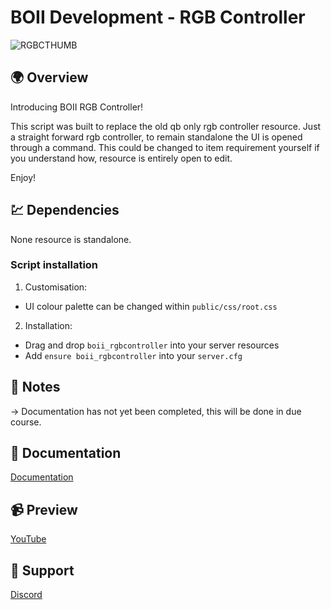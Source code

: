 # BOII Development - RGB Controller

![RGBCTHUMB](https://github.com/user-attachments/assets/6e06ca49-29f0-4493-bb7b-1fa028441f70)

## 🌍 Overview

Introducing BOII RGB Controller! 

This script was built to replace the old qb only rgb controller resource. 
Just a straight forward rgb controller, to remain standalone the UI is opened through a command. 
This could be changed to item requirement yourself if you understand how, resource is entirely open to edit. 

Enjoy!

## 💹 Dependencies

None resource is standalone.

### Script installation

1. Customisation:

- UI colour palette can be changed within `public/css/root.css`

2. Installation:

- Drag and drop `boii_rgbcontroller` into your server resources
- Add `ensure boii_rgbcontroller` into your `server.cfg`

## 📝 Notes

-> Documentation has not yet been completed, this will be done in due course.

## 📝 Documentation

[Documentation](https://docs.boii.dev/fivem-resources/paid-resources/boii_rgbcontroller)

## 📹 Preview

[YouTube](https://www.youtube.com/watch?v=iV7zCQcwmxk)

## 📩 Support

[Discord](https://discord.gg/boiidevelopment)
